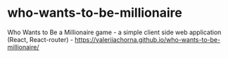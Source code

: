 # who-wants-to-be-millionaire

Who Wants to Be a Millionaire game - a simple client side web application
(React, React-router) - https://valeriiachorna.github.io/who-wants-to-be-millionaire/
